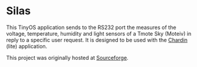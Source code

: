 Silas
=====

This TinyOS application sends to the RS232 port the measures of the voltage, temperature, humidity and light sensors of a Tmote Sky (Moteiv) in reply to a specific user request. It is designed to be used with the [Chardin](https://sourceforge.net/projects/chardin/) (lite) application.

This project was originally hosted at [Sourceforge](https://sourceforge.net/projects/silas/).

